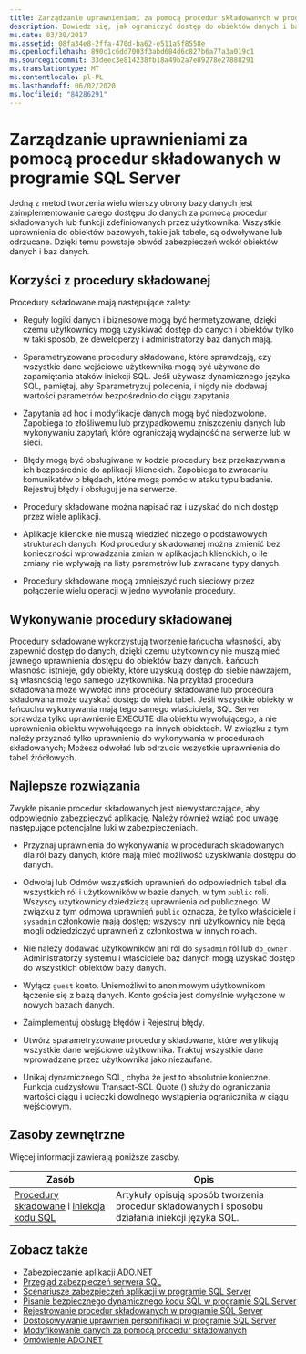 ```yaml
---
title: Zarządzanie uprawnieniami za pomocą procedur składowanych w programie SQL Server
description: Dowiedz się, jak ograniczyć dostęp do obiektów danych i baz danych, implementując dostęp za pomocą procedur składowanych lub funkcji zdefiniowanych przez użytkownika.
ms.date: 03/30/2017
ms.assetid: 08fa34e8-2ffa-470d-ba62-e511a5f8558e
ms.openlocfilehash: 890c1c6dd7003f3abd684d6c827b6a77a3a019c1
ms.sourcegitcommit: 33deec3e814238fb18a49b2a7e89278e27888291
ms.translationtype: MT
ms.contentlocale: pl-PL
ms.lasthandoff: 06/02/2020
ms.locfileid: "84286291"
---
```

# <a name="managing-permissions-with-stored-procedures-in-sql-server"></a>Zarządzanie uprawnieniami za pomocą procedur składowanych w programie SQL Server
Jedną z metod tworzenia wielu wierszy obrony bazy danych jest zaimplementowanie całego dostępu do danych za pomocą procedur składowanych lub funkcji zdefiniowanych przez użytkownika. Wszystkie uprawnienia do obiektów bazowych, takie jak tabele, są odwoływane lub odrzucane. Dzięki temu powstaje obwód zabezpieczeń wokół obiektów danych i baz danych.  
  
## <a name="stored-procedure-benefits"></a>Korzyści z procedury składowanej  
 Procedury składowane mają następujące zalety:  
  
- Reguły logiki danych i biznesowe mogą być hermetyzowane, dzięki czemu użytkownicy mogą uzyskiwać dostęp do danych i obiektów tylko w taki sposób, że deweloperzy i administratorzy baz danych mają.  
  
- Sparametryzowane procedury składowane, które sprawdzają, czy wszystkie dane wejściowe użytkownika mogą być używane do zapamiętania ataków iniekcji SQL. Jeśli używasz dynamicznego języka SQL, pamiętaj, aby Sparametryzuj polecenia, i nigdy nie dodawaj wartości parametrów bezpośrednio do ciągu zapytania.  
  
- Zapytania ad hoc i modyfikacje danych mogą być niedozwolone. Zapobiega to złośliwemu lub przypadkowemu zniszczeniu danych lub wykonywaniu zapytań, które ograniczają wydajność na serwerze lub w sieci.  
  
- Błędy mogą być obsługiwane w kodzie procedury bez przekazywania ich bezpośrednio do aplikacji klienckich. Zapobiega to zwracaniu komunikatów o błędach, które mogą pomóc w ataku typu badanie. Rejestruj błędy i obsługuj je na serwerze.  
  
- Procedury składowane można napisać raz i uzyskać do nich dostęp przez wiele aplikacji.  
  
- Aplikacje klienckie nie muszą wiedzieć niczego o podstawowych strukturach danych. Kod procedury składowanej można zmienić bez konieczności wprowadzania zmian w aplikacjach klienckich, o ile zmiany nie wpływają na listy parametrów lub zwracane typy danych.  
  
- Procedury składowane mogą zmniejszyć ruch sieciowy przez połączenie wielu operacji w jedno wywołanie procedury.  
  
## <a name="stored-procedure-execution"></a>Wykonywanie procedury składowanej  
 Procedury składowane wykorzystują tworzenie łańcucha własności, aby zapewnić dostęp do danych, dzięki czemu użytkownicy nie muszą mieć jawnego uprawnienia dostępu do obiektów bazy danych. Łańcuch własności istnieje, gdy obiekty, które uzyskują dostęp do siebie nawzajem, są własnością tego samego użytkownika. Na przykład procedura składowana może wywołać inne procedury składowane lub procedura składowana może uzyskać dostęp do wielu tabel. Jeśli wszystkie obiekty w łańcuchu wykonywania mają tego samego właściciela, SQL Server sprawdza tylko uprawnienie EXECUTE dla obiektu wywołującego, a nie uprawnienia obiektu wywołującego na innych obiektach. W związku z tym należy przyznać tylko uprawnienia do wykonywania w procedurach składowanych; Możesz odwołać lub odrzucić wszystkie uprawnienia do tabel źródłowych.  
  
## <a name="best-practices"></a>Najlepsze rozwiązania  
 Zwykłe pisanie procedur składowanych jest niewystarczające, aby odpowiednio zabezpieczyć aplikację. Należy również wziąć pod uwagę następujące potencjalne luki w zabezpieczeniach.  
  
- Przyznaj uprawnienia do wykonywania w procedurach składowanych dla ról bazy danych, które mają mieć możliwość uzyskiwania dostępu do danych.  
  
- Odwołaj lub Odmów wszystkich uprawnień do odpowiednich tabel dla wszystkich ról i użytkowników w bazie danych, w tym `public` roli. Wszyscy użytkownicy dziedziczą uprawnienia od publicznego. W związku z tym odmowa uprawnień `public` oznacza, że tylko właściciele i `sysadmin` członkowie mają dostęp; wszyscy inni użytkownicy nie będą mogli odziedziczyć uprawnień z członkostwa w innych rolach.  
  
- Nie należy dodawać użytkowników ani ról do `sysadmin` ról lub `db_owner` . Administratorzy systemu i właściciele baz danych mogą uzyskać dostęp do wszystkich obiektów bazy danych.  
  
- Wyłącz `guest` konto. Uniemożliwi to anonimowym użytkownikom łączenie się z bazą danych. Konto gościa jest domyślnie wyłączone w nowych bazach danych.  
  
- Zaimplementuj obsługę błędów i Rejestruj błędy.  
  
- Utwórz sparametryzowane procedury składowane, które weryfikują wszystkie dane wejściowe użytkownika. Traktuj wszystkie dane wprowadzane przez użytkownika jako niezaufane.  
  
- Unikaj dynamicznego SQL, chyba że jest to absolutnie konieczne. Funkcja cudzysłowu Transact-SQL Quote () służy do ograniczania wartości ciągu i ucieczki dowolnego wystąpienia ogranicznika w ciągu wejściowym.  
  
## <a name="external-resources"></a>Zasoby zewnętrzne  
 Więcej informacji zawierają poniższe zasoby.  
  
|Zasób|Opis|  
|--------------|-----------------|  
|[Procedury składowane](/sql/relational-databases/stored-procedures/stored-procedures-database-engine) i [iniekcja kodu SQL](/sql/relational-databases/security/sql-injection)|Artykuły opisują sposób tworzenia procedur składowanych i sposobu działania iniekcji języka SQL.|  
  
## <a name="see-also"></a>Zobacz także

- [Zabezpieczanie aplikacji ADO.NET](../securing-ado-net-applications.md)
- [Przegląd zabezpieczeń serwera SQL](overview-of-sql-server-security.md)
- [Scenariusze zabezpieczeń aplikacji w programie SQL Server](application-security-scenarios-in-sql-server.md)
- [Pisanie bezpiecznego dynamicznego kodu SQL w programie SQL Server](writing-secure-dynamic-sql-in-sql-server.md)
- [Rejestrowanie procedur składowanych w programie SQL Server](signing-stored-procedures-in-sql-server.md)
- [Dostosowywanie uprawnień personifikacji w programie SQL Server](customizing-permissions-with-impersonation-in-sql-server.md)
- [Modyfikowanie danych za pomocą procedur składowanych](../modifying-data-with-stored-procedures.md)
- [Omówienie ADO.NET](../ado-net-overview.md)
